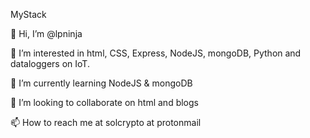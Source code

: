 MyStack

👋 Hi, I’m @lpninja

👀 I’m interested in html, CSS, Express, NodeJS, mongoDB, Python and dataloggers on IoT.

🌱 I’m currently learning NodeJS & mongoDB

💞️ I’m looking to collaborate on html and blogs

📫 How to reach me at solcrypto at protonmail
